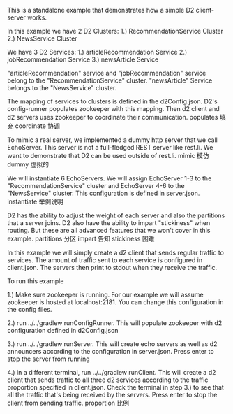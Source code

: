 This is a standalone example that demonstrates how a simple D2 client-server works.

In this example we have 2 D2 Clusters:
1.) RecommendationService Cluster
2.) NewsService Cluster

We have 3 D2 Services:
1.) articleRecommendation Service
2.) jobRecommendation Service
3.) newsArticle Service

"articleRecommendation" service and "jobRecommendation" service belong to the "RecommendationService" cluster.
"newsArticle" Service belongs to the "NewsService" cluster.

The mapping of services to clusters is defined in the d2Config.json.
D2's config-runner populates zookeeper with this mapping.
Then d2 client and d2 servers uses zookeeper to coordinate their communication.
populates 填充
coordinate 协调

To mimic a real server, we implemented a dummy http server that we call EchoServer.
This server is not a full-fledged REST server like rest.li.
We want to demonstrate that D2 can be used outside of rest.li.
mimic 模仿
dummy 虚拟的

We will instantiate 6 EchoServers. We will assign EchoServer 1-3 to the "RecommendationService" cluster
and EchoServer 4-6 to the "NewsService" cluster.
This configuration is defined in server.json.
instantiate 举例说明

D2 has the ability to adjust the weight of each server and also the partitions that a server joins.
D2 also have the ability to impart "stickiness" when routing. But these are all advanced features that we won't cover in this example.
partitions 分区
impart 告知
stickiness 困难

In this example we will simply create a d2 client that sends regular traffic to services.
The amount of traffic sent to each service is configured in client.json.
The servers then print to stdout when they receive the traffic.

To run this example

1.) Make sure zookeeper is running. For our example we will assume zookeeper is hosted at localhost:2181.
You can change this configuration in the config files.

2.) run ../../gradlew runConfigRunner. This will populate zookeeper with d2 configuration defined in d2Config.json

3.) run ../../gradlew runServer. This will create echo servers as well as d2 announcers according to the configuration in server.json.
Press enter to stop the server from running

4.) in a different terminal, run ../../gradlew runClient.
This will create a d2 client that sends traffic to all three d2 services according to the traffic proportion specified in client.json.
Check the terminal in step 3.) to see that all the traffic that's being received by the servers.
Press enter to stop the client from sending traffic.
proportion 比例
